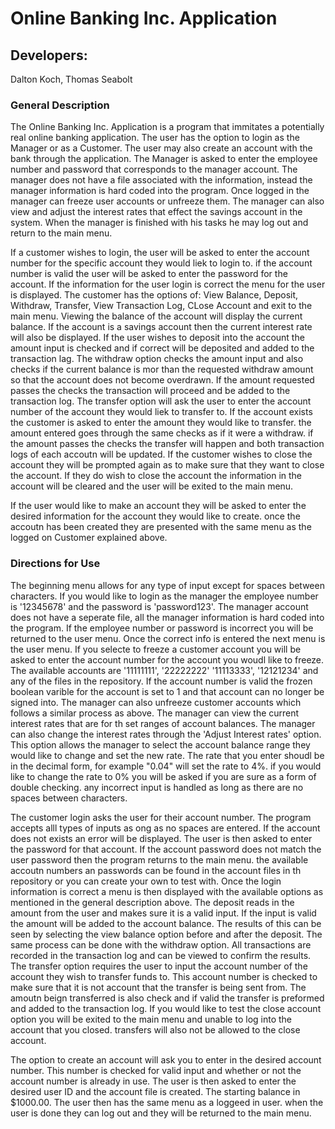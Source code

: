 # Online Banking Inc. Application

## Developers:
Dalton Koch,
Thomas Seabolt

### General Description
The Online Banking Inc. Application is a program that immitates a potentially real online banking application. The user has the option to login as the Manager or as a Customer. The user may also create an account with the bank through the application. The Manager is asked to enter the employee number and password that corresponds to the manager account. The manager does not have a file associated with the information, instead the manager information is hard coded into the program. Once logged in the manager can freeze user accounts or unfreeze them. The manager can also view and adjust the interest rates that effect the savings account in the system. When the manager is finished with his tasks he may log out and return to the main menu. 

If a customer wishes to login, the user will be asked to enter the account number for the specific account they would liek to login to. if the account number is valid the user will be asked to enter the password for the account. If the information for the user login is correct the menu for the user is displayed. The customer has the options of: View Balance, Deposit, Withdraw, Transfer, View Transaction Log, CLose Account and exit to the main menu. Viewing the balance of the account will display the current balance. If the account is a savings account then the current interest rate will also be displayed. If the user wishes to deposit into the account the amount input is checked and if correct will be deposited and added to the transaction lag. The withdraw option checks the amount input and also checks if the current balance is mor than the requested withdraw amount so that the account does not become overdrawn. If the amount requested passes the checks the transaction will proceed and be added to the transaction log. The transfer option will ask the user to enter the account number of the account they would liek to transfer to. If the account exists the customer is asked to enter the amount they would like to transfer. the amount entered goes through the same checks as if it were a withdraw. if the amount passes the checks the transfer will happen and both transaction logs of each accoutn will be updated. If the customer wishes to close the account they will be prompted again as to make sure that they want to close the account. If they do wish to close the account the information in the account will be cleared and the user will be exited to the main menu. 

If the user would like to make an account they will be asked to enter the desired information for the account they would like to create. once the accoutn has been created they are presented with the same menu as the logged on Customer explained above.

### Directions for Use
The beginning menu allows for any type of input except for spaces between characters. If you would like to login as the manager the employee number is '12345678' and the password is 'password123'. The manager account does not have a seperate file, all the manager information is hard coded into the program. If the employee number or password is incorrect you will be returned to the user menu. Once the correct info is entered the next menu is the user menu. If you selecte to freeze a customer account you will be asked to enter the account number for the account you woudl like to freeze. The available accounts are '11111111', '22222222' '11113333', '12121234' and any of the files in the repository. If the account number is valid the frozen boolean varible for the account is set to 1 and that account can no longer be signed into. The manager can also unfreeze customer accounts which follows a similar process as above. The manager can view the current interest rates that are for th set ranges of account balances. The manager can also change the interest rates through the 'Adjust Interest rates' option. This option allows the manager to select the account balance range they would like to change and set the new rate. The rate that you enter shoudl be in the decimal form, for example "0.04" will set the rate to 4%. if you would like to change the rate to 0% you will be asked if you are sure as a form of double checking. any incorrect input is handled as long as there are no spaces between characters.  

The customer login asks the user for their account number. The program accepts alll types of inputs as ong as no spaces are entered. If the account does not exists an error will be displayed. The user is then asked to enter the password for that account. If the account password does not match the user password then the program returns to the main menu. the available accoutn numbers an passwords can be found in the account files in th repository or you can create your own to test with. Once the login information is correct a menu is then displayed with the available options as mentioned in the general description above. The deposit reads in the amount from the user and makes sure it is a valid input. If the input is valid the amount will be added to the account balance. The results of this can be seen by selecting the view balance option before and after the deposit. The same process can be done with the withdraw option. All transactions are recorded in the transaction log and can be viewed to confirm the results. The transfer option requires the user to input the account number of the account they wish to transfer funds to. This account number is checked to make sure that it is not account that the transfer is being sent from. The amoutn beign transferred is also check and if valid the transfer is preformed and added to the transaction log. If you would like to test the close account option you will be exited to the main menu and unable to log into the account that you closed. transfers will also not be allowed to the close account.  

The option to create an account will ask you to enter in the desired account number. This number is checked for valid input and whether or not the account number is already in use. The user is then asked to enter the desired user ID and the account file is created. The starting balance in $1000.00. The user then has the same menu as a loggeed in user. when the user is done they can log out and they will be returned to the main menu. 